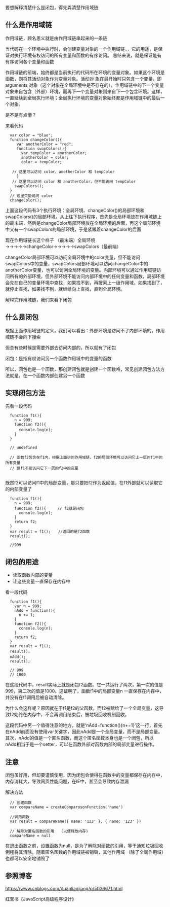 要想解释清楚什么是闭包，得先弄清楚作用域链

什么是作用域链
---
作用域链，顾名思义就是由作用域链串起来的一条链

当代码在一个环境中执行时，会创建变量对象的一个作用域链，，它的用途，是保证对执行环境有权访问的所有变量和函数的有序访问。
总结来说，就是保证能有有序访问各个变量和函数

作用域链的前端，始终都是当前执行的代码所在环境的变量对象。如果这个环境是函数，则将其活动对象作为变量对象。活动对
象在最开始时只包含一个变量，即 arguments 对象（这个对象在全局环境中是不存在的）。作用域链中的下一个变量对象来自包含（外部）环境，而再下一个变量对象则来自下一个包含环境。这样，一直延续到全局执行环境；全局执行环境的变量对象始终都是作用域链中的最后一个对象。

是不是有点懵？

来看代码

```
  var color = "blue"; 
  function changeColor(){ 
     var anotherColor = "red"; 
     function swapColors(){ 
       var tempColor = anotherColor; 
       anotherColor = color; 
       color = tempColor; 

   // 这里可以访问 color、anotherColor 和 tempColor 
     } 
   // 这里可以访问 color 和 anotherColor，但不能访问 tempColor 
    swapColors(); 
  } 
  // 这里只能访问 color 
  changeColor(); 
```
上面这段代码有3个执行环境：全局环境、changeColor()的局部环境和swapColors()的局部环境，从上往下执行程序，首先是全局环境放在作用域链上的最末端，然后是changeColor局部环境放在全局环境的后面，再这个局部环境中又有一个swapColors的局部环境，于是紧跟着changeColor的后面

现在作用域链长这个样子 （最末端）全局环境→→→→→changeColor→→→→→swapColors（最前端）

changeColor局部环境可以访问全局环境中的color变量，但不能访问swapColors中的变量，swapColors局部环境可以访问changeColor中的anotherColor变量，也可以访问全局环境的变量。内部环境可以通过作用域链访问所有的外部环境，但外部环境不能访问内部环境中的任何变量和函数，局部环境会先在自己的变量环境中查找，如果找不到，再搜索上一级作用域，如果找到了，就停止查找，如果找不到，就继续向上查找，直到全局环境。

解释完作用域链，我们来看下闭包

什么是闭包
---
根据上面作用域链的定义，我们可以看出：外部环境是访问不了内部环境的，作用域链不会向下搜索

但总有些时候是需要外部去访问内部的，所以就有了闭包

闭包：是指有权访问另一个函数作用域中的变量的函数

所以，闭包也是一个函数，那创建闭包就是创建一个函数咯，常见创建闭包方法方法就是，在一个函数内部创建另一个函数

实现闭包方法
---
先看一段代码
```
  function f1(){
    n = 999;
    function f2(){
      console.log(n);　　
    }
  }
  
  // undefined
  
  // 函数f2包含在f1内，根据上面讲的作用域链，f2的局部环境可以访问它上一层的f1中的所有变量
  // 但f1不能访问它下一层的f2中的变量
  
```
既然f2可以访问f1中的局部变量，那只要把f2作为返回值，在f1外部就可以读取它的内部变量了
```
  function f1(){
    n = 999;
    function f2(){     // f2就是闭包
      console.log(n);
    }
    return f2;
  }
  var result = f1();　　//返回的是f2函数
  result();
  
  //999
```

闭包的用途
---
* 读取函数内部的变量
* 让这些变量一直保存在内存中

看一段代码
```
  function f1(){
    var n = 999;
    nAdd = function(){
      n += 1;
    }
    function f2(){
      console.log(n);
    }
    return f2;
  }
  var result = f1();
  result();　　
  nAdd();　　
  result();
  
  // 999
  // 1000
```
在这段代码中，result实际上就是闭包f2函数。它一共运行了两次，第一次的值是999，第二次的值是1000。这证明了，函数f1中的局部变量n 一直保存在内存中，并没有在f1调用后被自动清除。

为什么会这样呢？原因就在于f1是f2的父函数，而f2被赋给了一个全局变量，这导致f2始终在内存中，不会再调用结束后，被垃圾回收机制回收。

这段代码中另一个值得注意的地方，就是‘nAdd=function(){n+=1}’这一行，首先在nAdd前面没有使用var关键字，因此nAdd是一个全局变量，而不是局部变量。其次，nAdd的值是一个匿名函数，而这个匿名函数本身也是一个闭包，所以nAdd相当于是一个setter，可以在函数外部对函数内部的局部变量进行操作。

注意
---
闭包虽好用，但却要谨慎使用，因为闭包会使得在函数中的变量都保存在内存中，内存消耗大，导致网页性能问题，在IE中，甚至会导致内存泄漏

解决方法
```
  // 创建函数
  var compareName = createComparosonFunction('name')

  //调用函数
  var result = compareName({ name: '123' }, { name: '123' })

  // 解除对匿名函数的引用   (以便释放内存) 
  compareName = null
```
在退出函数之前，设置函数为null，是为了解除对函数的引用，等于通知垃圾回收例程将其清除。随着匿名函数的作用域链被销毁，其他作用域
（除了全局作用域）也都可以安全地销毁了

参照博客
---

https://www.cnblogs.com/duanlianjiang/p/5036671.html

红宝书《JavaScript高级程序设计》


